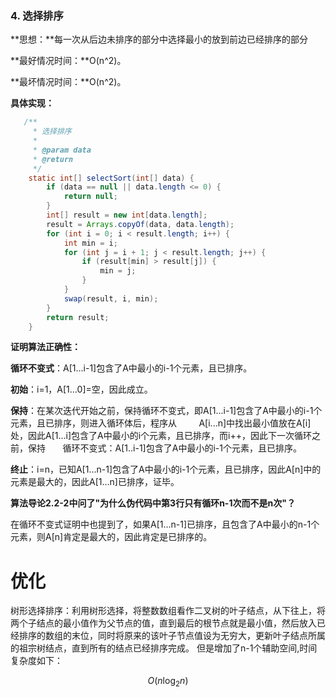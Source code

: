 ### 4. 选择排序

**思想：**每一次从后边未排序的部分中选择最小的放到前边已经排序的部分

**最好情况时间：**O\(n^2\)。

**最坏情况时间：**O\(n^2\)。

**具体实现：**

```java
   /**
     * 选择排序
     *
     * @param data
     * @return
     */
    static int[] selectSort(int[] data) {
        if (data == null || data.length <= 0) {
            return null;
        }
        int[] result = new int[data.length];
        result = Arrays.copyOf(data, data.length);
        for (int i = 0; i < result.length; i++) {
            int min = i;
            for (int j = i + 1; j < result.length; j++) {
                if (result[min] > result[j]) {
                    min = j;
                }
            }
            swap(result, i, min);
        }
        return result;
    }
```

**证明算法正确性：**

**循环不变式**：A\[1...i-1\]包含了A中最小的i-1个元素，且已排序。

**初始**：i=1，A\[1...0\]=空，因此成立。

**保持**：在某次迭代开始之前，保持循环不变式，即A\[1...i-1\]包含了A中最小的i-1个元素，且已排序，则进入循环体后，程序从         A\[i...n\]中找出最小值放在A\[i\]处，因此A\[1...i\]包含了A中最小的i个元素，且已排序，而i++，因此下一次循环之前，保持       循环不变式：A\[1..i-1\]包含了A中最小的i-1个元素，且已排序。

**终止**：i=n，已知A\[1...n-1\]包含了A中最小的i-1个元素，且已排序，因此A\[n\]中的元素是最大的，因此A\[1...n\]已排序，证毕。

**算法导论2.2-2中问了"为什么伪代码中第3行只有循环n-1次而不是n次"？**

在循环不变式证明中也提到了，如果A\[1...n-1\]已排序，且包含了A中最小的n-1个元素，则A\[n\]肯定是最大的，因此肯定是已排序的。

# 优化

树形选择排序：利用树形选择，将整数数组看作二叉树的叶子结点，从下往上，将两个子结点的最小值作为父节点的值，直到最后的根节点就是最小值，然后放入已经排序的数组的末位，同时将原来的该叶子节点值设为无穷大，更新叶子结点所属的祖宗树结点，直到所有的结点已经排序完成。 但是增加了n-1个辅助空间,时间复杂度如下：

$$O(n\log_2 n)$$

